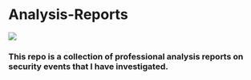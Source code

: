 # Analysis-Reports

![](https://res.cloudinary.com/practicaldev/image/fetch/s--_FOndkwx--/c_limit%2Cf_auto%2Cfl_progressive%2Cq_auto%2Cw_880/https://i.imgur.com/IR12KEs.png)
### This repo is a collection of professional analysis reports on security events that I have investigated.
